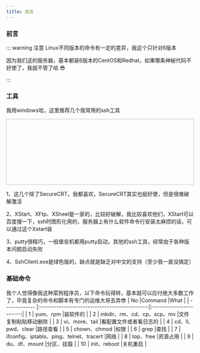 ```yaml
---
title: 前言
---
```

### 前言
::: warning 注意
Linux不同版本的命令有一定的差异，我这个只针对6版本

因为我们这的服务器，基本都装6版本的CentOS和Redhat，如果哪条神秘代码不好使了，我就不管了哈 :sunglasses:

:::
### 工具
我用windows哈，这里推荐几个我常用的ssh工具

<img :src="$withBase('/assets/img/centos/cs-001.png')"  width="805" height="177">

1、这几个除了SecureCRT，我都喜欢，SecureCRT其实也挺好使，但是很难破解激活

2、XStart、XFtp、XSheel是一家的，比较好破解，我比较喜欢他们，XStart可以百度搜一下，ssh时图形化用的，服务器上有什么软件命令行安装太麻烦的话，可以通过这个Xstart装

3、putty很精巧，一般堡垒机都用putty启动，其他的ssh工具，经常由于各种版本问题启动失败

4、SshClient.exe是绿色版的，缺点就是缺乏对中文的支持（至少我一直没搞定）

### 基础命令
我个人觉得像我这种菜狗程序员，以下命令玩得转，基本就可以应付绝大多数工作了，毕竟复杂的命令和脚本有专门的运维大哥去弄:sunglasses:
| No            |Command                                        |What                     | 
| ------------- |:---------------------------------------------:|:-----------------------:|
| 1             | yum、rpm                                      |装软件的                  |
| 2             | mkdir、rm、cd、cp、scp、mv                     |文件复制粘贴移动删除       |
| 3             | vi、more、tail                                |看配置文件或者看日志的      |
| 4             | cd、ll、pwd、clear                            |路径查看                   |
| 5             | chown、chmod                                  |权限                      |
| 6             | grep                                          |查找                      |
| 7             | ifconfig、iptabls、ping、telnet、tracert       |网络                      |
| 8             | top、free                                     |资源占用                   |
| 9             | du、df、mount                                 |分区、挂载                 |
| 10            | init、reboot                                  |关机重启                  |

